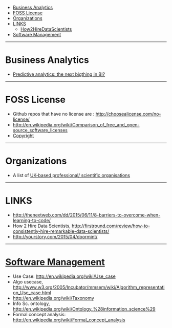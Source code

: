 + [Business Analytics](#business-analytics)
+ [FOSS License](#foss-license)
+ [Organizations](#organizations)
+ [LINKS](#links)
   + [How2HireDataScientists](#how2hiredatascientists)
+ [Software Management](#software-management)

----

# Business Analytics
+ [Predictive analytics: the next bigthing in BI?](http://www.rosebt.com/uploads/8/1/8/1/8181762/predictive_analytics_e_guide.pdf)

----

# FOSS License
+ Github repos that have no license are : http://choosealicense.com/no-license/
+ http://en.wikipedia.org/wiki/Comparison_of_free_and_open-source_software_licenses
+ [Copyright](https://en.wikipedia.org/wiki/Clean_room_design)

----

# Organizations
+ A list of [UK-based professional/ scientific organisations](https://docs.google.com/spreadsheets/d/1haSsyhY6bqjXJHIiCNaOCIqgCqmQqUVQEv55vewu93I/edit#gid=0)

----

# LINKS

+ http://thenextweb.com/dd/2015/06/11/8-barriers-to-overcome-when-learning-to-code/
+ How 2 Hire Data Scientists, http://firstround.com/review/how-to-consistently-hire-remarkable-data-scientists/
+ http://yourstory.com/2015/04/doormint/

----

# [Software Management](http://en.wikipedia.org/wiki/Category:Software_project_management)
+ Use Case: http://en.wikipedia.org/wiki/Use_case
+ Algo usecase, http://www.w3.org/2005/Incubator/mmsem/wiki/Algorithm_representation_Use_case.html
+ http://en.wikipedia.org/wiki/Taxonomy
+ Info Sc. ontology, http://en.wikipedia.org/wiki/Ontology_%28information_science%29
+ Formal concept analysis: http://en.wikipedia.org/wiki/Formal_concept_analysis
